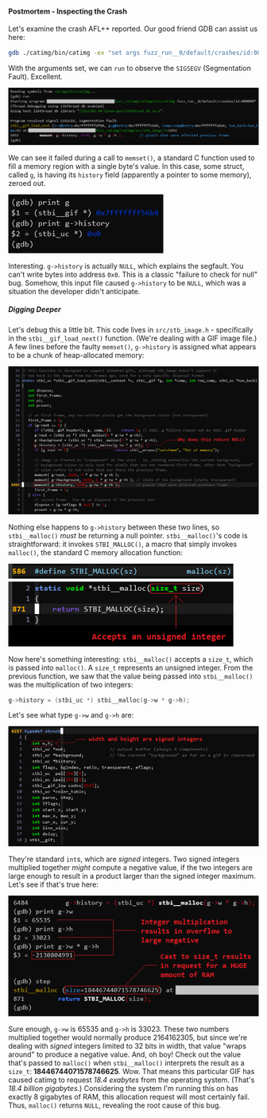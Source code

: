 #### Postmortem - Inspecting the Crash

Let's examine the crash AFL++ reported. Our good friend GDB can assist us here:

```bash
gdb ./catimg/bin/catimg -ex "set args fuzz_run__0/default/crashes/id:000000*"
```

With the arguments set, we can `run` to observe the `SIGSEGV` (Segmentation
Fault). Excellent.

![GDB showing the segmentation fault](/images/posts/2023-3-6-fuzzing-catimg/fuzzing_catimg_2_gdb1.png)

We can see it failed during a call to `memset()`, a standard C function used to
fill a memory region with a single byte's value. In this case, some struct,
called `g`, is having its `history` field (apparently a pointer to some memory),
zeroed out.

![GDB showing a null pointer](/images/posts/2023-3-6-fuzzing-catimg/fuzzing_catimg_3_gdb2.png)

Interesting. `g->history` is actually `NULL`, which explains the segfault. You
can't write bytes into address `0x0`. This is a classic "failure to check for
null" bug. Somehow, this input file caused `g->history` to be `NULL`, which was
a situation the developer didn't anticipate.

##### Digging Deeper

Let's debug this a little bit. This code lives in `src/stb_image.h` -
specifically in the `stbi__gif_load_next()` function. (We're dealing with a GIF
image file.) A few lines before the faulty `memset()`, `g->history` is assigned
what appears to be a chunk of heap-allocated memory:

![Examining source code](/images/posts/2023-3-6-fuzzing-catimg/fuzzing_catimg_4_code1.png)

Nothing else happens to `g->history` between these two lines, so
`stbi__malloc()` *must* be returning a null pointer. `stbi__malloc()`'s code is
straightforward: it invokes `STBI_MALLOC()`, a macro that simply invokes
`malloc()`, the standard C memory allocation function:

![Examining source code for stbi_malloc()](/images/posts/2023-3-6-fuzzing-catimg/fuzzing_catimg_5_code2.png)

Now here's something interesting: `stbi__malloc()` accepts a `size_t`, which is
passed into `malloc()`. A `size_t` represents an unsigned integer. From the
previous function, we saw that the value being passed into `stbi__malloc()` was
the multiplication of two integers:

```C
g->history = (stbi_uc *) stbi__malloc(g->w * g->h);
```

Let's see what type `g->w` and `g->h` are:

![Examining source code for the stbi__gif struct](/images/posts/2023-3-6-fuzzing-catimg/fuzzing_catimg_6_code3.png)

They're standard `int`s, which are *signed* integers. Two signed integers
multiplied together *might* compute a negative value, if the two integers are
large enough to result in a product larger than the signed integer maximum.
Let's see if that's true here:

![GDB showing an integer overflow](/images/posts/2023-3-6-fuzzing-catimg/fuzzing_catimg_7_gdb3.png)

Sure enough, `g->w` is 65535 and `g->h` is 33023. These two numbers multiplied
together would normally produce 2164162305, but since we're dealing with
*signed* integers limited to 32 bits in width, that value "wraps around" to
produce a negative value. And, oh boy! Check out the value that's passed to
`malloc()` when `stbi__malloc()` interprets the result as a `size_t`:
**18446744071578746625**. Wow. That means this particular GIF has caused catimg
to request *18.4 exabytes* from the operating system. (That's *18.4 billion
gigabytes*.) Considering the system I'm running this on has exactly 8 gigabytes
of RAM, this allocation request will most certainly fail. Thus, `malloc()`
returns `NULL`, revealing the root cause of this bug.

